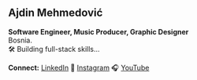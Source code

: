 ## Ajdin Mehmedović  
**Software Engineer, Music Producer, Graphic Designer**  
Bosnia.  
🛠️ Building full-stack skills...

**Connect:** [LinkedIn](https://www.linkedin.com/in/ajdin-mehmedovic/) 🚀  [Instagram](https://instagram.com/plansio_central) 🎧  [YouTube](https://www.youtube.com/@aydhiny)
